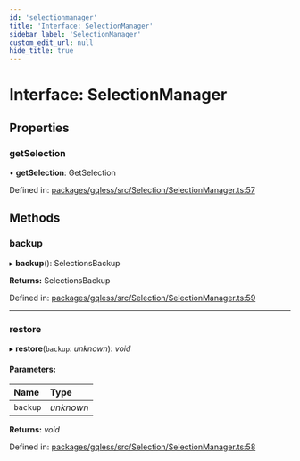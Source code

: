 ```yaml
---
id: 'selectionmanager'
title: 'Interface: SelectionManager'
sidebar_label: 'SelectionManager'
custom_edit_url: null
hide_title: true
---
```


# Interface: SelectionManager

## Properties

### getSelection

• **getSelection**: GetSelection

Defined in: [packages/gqless/src/Selection/SelectionManager.ts:57](https://github.com/gqless/gqless/blob/41c894a/packages/gqless/src/Selection/SelectionManager.ts#L57)

## Methods

### backup

▸ **backup**(): SelectionsBackup

**Returns:** SelectionsBackup

Defined in: [packages/gqless/src/Selection/SelectionManager.ts:59](https://github.com/gqless/gqless/blob/41c894a/packages/gqless/src/Selection/SelectionManager.ts#L59)

---

### restore

▸ **restore**(`backup`: _unknown_): _void_

#### Parameters:

| Name     | Type      |
| :------- | :-------- |
| `backup` | _unknown_ |

**Returns:** _void_

Defined in: [packages/gqless/src/Selection/SelectionManager.ts:58](https://github.com/gqless/gqless/blob/41c894a/packages/gqless/src/Selection/SelectionManager.ts#L58)
